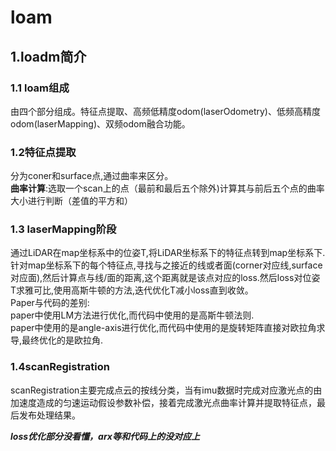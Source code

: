 # loam
## 1.loadm简介
### 1.1 loam组成
由四个部分组成。特征点提取、高频低精度odom(laserOdometry)、低频高精度odom(laserMapping)、双频odom融合功能。
### 1.2特征点提取
分为coner和surface点,通过曲率来区分。  
**曲率计算**:选取一个scan上的点（最前和最后五个除外)计算其与前后五个点的曲率大小进行判断（差值的平方和）  
### 1.3 laserMapping阶段
通过LiDAR在map坐标系中的位姿T,将LiDAR坐标系下的特征点转到map坐标系下.针对map坐标系下的每个特征点,寻找与之接近的线或者面(corner对应线,surface对应面),然后计算点与线/面的距离,这个距离就是该点对应的loss.然后loss对位姿T求雅可比,使用高斯牛顿的方法,迭代优化T减小loss直到收敛。  
Paper与代码的差别:  
paper中使用LM方法进行优化,而代码中使用的是高斯牛顿法则.  
paper中使用的是angle-axis进行优化,而代码中使用的是旋转矩阵直接对欧拉角求导,最终优化的是欧拉角.

### 1.4scanRegistration
scanRegistration主要完成点云的按线分类，当有imu数据时完成对应激光点的由加速度造成的匀速运动假设参数补偿，接着完成激光点曲率计算并提取特征点，最后发布处理结果。

***loss优化部分没看懂，arx等和代码上的没对应上***

